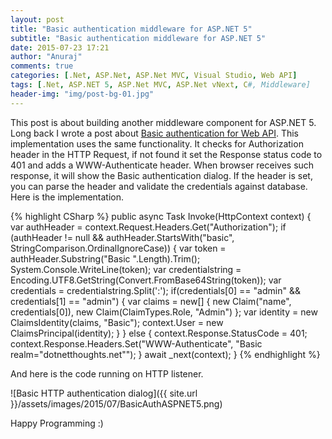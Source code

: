 ```yaml
---
layout: post
title: "Basic authentication middleware for ASP.NET 5"
subtitle: "Basic authentication middleware for ASP.NET 5"
date: 2015-07-23 17:21
author: "Anuraj"
comments: true
categories: [.Net, ASP.Net, ASP.Net MVC, Visual Studio, Web API]
tags: [.Net, ASP.NET 5, ASP.Net MVC, ASP.Net vNext, C#, Middleware]
header-img: "img/post-bg-01.jpg"
---
```

This post is about building another middleware component for ASP.NET 5. Long back I wrote a post about <a href="http://www.dotnetthoughts.net/basic-http-authentication-in-asp-net-web-api/" target="_blank">Basic authentication for Web API</a>. This implementation uses the same functionality. It checks for Authorization header in the HTTP Request, if not found it set the Response status code to 401 and adds a WWW-Authenticate header. When browser receives such response, it will show the Basic authentication dialog. If the header is set, you can parse the header and validate the credentials against database. Here is the implementation.

{% highlight CSharp %}
public async Task Invoke(HttpContext context)
{
    var authHeader = context.Request.Headers.Get("Authorization");
    if (authHeader != null && authHeader.StartsWith("basic", StringComparison.OrdinalIgnoreCase))
    {
        var token = authHeader.Substring("Basic ".Length).Trim();
        System.Console.WriteLine(token);
        var credentialstring = Encoding.UTF8.GetString(Convert.FromBase64String(token));
        var credentials = credentialstring.Split(':');
        if(credentials[0] == "admin" && credentials[1] == "admin")
        {
            var claims = new[] { new Claim("name", credentials[0]), new Claim(ClaimTypes.Role, "Admin") };
            var identity = new ClaimsIdentity(claims, "Basic");
            context.User = new ClaimsPrincipal(identity);
        }
    }
    else
    {
        context.Response.StatusCode = 401;
        context.Response.Headers.Set("WWW-Authenticate", "Basic realm=\"dotnetthoughts.net\"");
    }
    await _next(context);
}
{% endhighlight %}

And here is the code running on HTTP listener.

![Basic HTTP authentication dialog]({{ site.url }}/assets/images/2015/07/BasicAuthASPNET5.png)

Happy Programming :)
